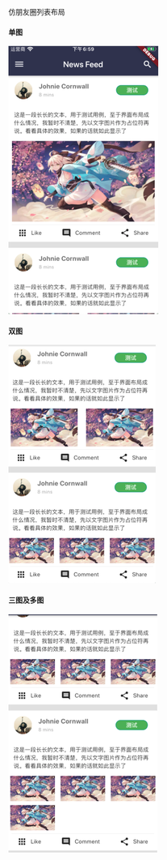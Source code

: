 仿朋友圈列表布局

#### 单图

![单图](https://github.com/kazeik/Circle/blob/master/screenview/WX20200209-185937.png)

#### 双图

![双图](https://github.com/kazeik/Circle/blob/master/screenview/WX20200209-190003.png)

#### 三图及多图

![三图及多图](https://github.com/kazeik/Circle/blob/master/screenview/WX20200209-190020.png)

